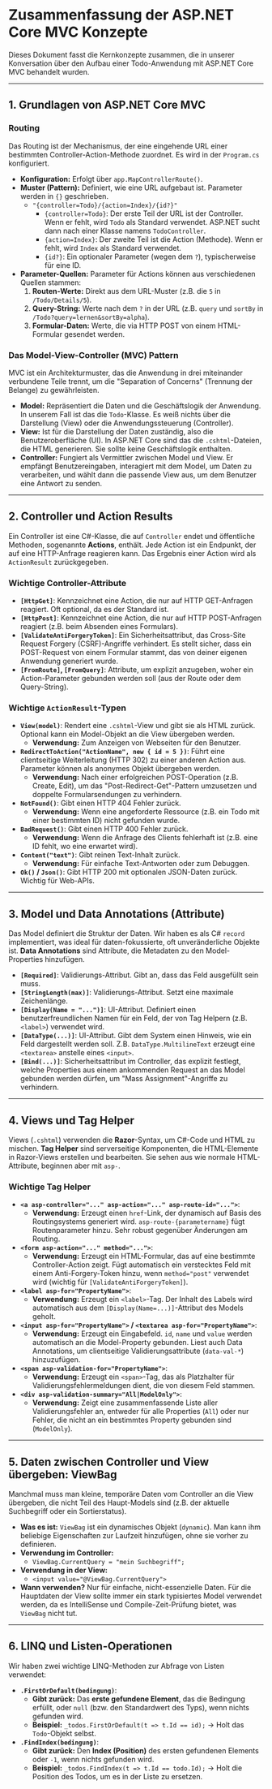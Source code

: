 # Zusammenfassung der ASP.NET Core MVC Konzepte

Dieses Dokument fasst die Kernkonzepte zusammen, die in unserer Konversation über den Aufbau einer Todo-Anwendung mit ASP.NET Core MVC behandelt wurden.

---

## 1. Grundlagen von ASP.NET Core MVC

### Routing
Das Routing ist der Mechanismus, der eine eingehende URL einer bestimmten Controller-Action-Methode zuordnet. Es wird in der `Program.cs` konfiguriert.

- **Konfiguration:** Erfolgt über `app.MapControllerRoute()`.
- **Muster (Pattern):** Definiert, wie eine URL aufgebaut ist. Parameter werden in `{}` geschrieben.
  - `"{controller=Todo}/{action=Index}/{id?}"`
    - `{controller=Todo}`: Der erste Teil der URL ist der Controller. Wenn er fehlt, wird `Todo` als Standard verwendet. ASP.NET sucht dann nach einer Klasse namens `TodoController`.
    - `{action=Index}`: Der zweite Teil ist die Action (Methode). Wenn er fehlt, wird `Index` als Standard verwendet.
    - `{id?}`: Ein optionaler Parameter (wegen dem `?`), typischerweise für eine ID.
- **Parameter-Quellen:** Parameter für Actions können aus verschiedenen Quellen stammen:
  1. **Routen-Werte:** Direkt aus dem URL-Muster (z.B. die `5` in `/Todo/Details/5`).
  2. **Query-String:** Werte nach dem `?` in der URL (z.B. `query` und `sortBy` in `/Todo?query=lernen&sortBy=alpha`).
  3. **Formular-Daten:** Werte, die via HTTP POST von einem HTML-Formular gesendet werden.

### Das Model-View-Controller (MVC) Pattern
MVC ist ein Architekturmuster, das die Anwendung in drei miteinander verbundene Teile trennt, um die "Separation of Concerns" (Trennung der Belange) zu gewährleisten.

- **Model:** Repräsentiert die Daten und die Geschäftslogik der Anwendung. In unserem Fall ist das die `Todo`-Klasse. Es weiß nichts über die Darstellung (View) oder die Anwendungssteuerung (Controller).
- **View:** Ist für die Darstellung der Daten zuständig, also die Benutzeroberfläche (UI). In ASP.NET Core sind das die `.cshtml`-Dateien, die HTML generieren. Sie sollte keine Geschäftslogik enthalten.
- **Controller:** Fungiert als Vermittler zwischen Model und View. Er empfängt Benutzereingaben, interagiert mit dem Model, um Daten zu verarbeiten, und wählt dann die passende View aus, um dem Benutzer eine Antwort zu senden.

---

## 2. Controller und Action Results

Ein Controller ist eine C#-Klasse, die auf `Controller` endet und öffentliche Methoden, sogenannte **Actions**, enthält. Jede Action ist ein Endpunkt, der auf eine HTTP-Anfrage reagieren kann. Das Ergebnis einer Action wird als `ActionResult` zurückgegeben.

### Wichtige Controller-Attribute

- **`[HttpGet]`**: Kennzeichnet eine Action, die nur auf HTTP GET-Anfragen reagiert. Oft optional, da es der Standard ist.
- **`[HttpPost]`**: Kennzeichnet eine Action, die nur auf HTTP POST-Anfragen reagiert (z.B. beim Absenden eines Formulars).
- **`[ValidateAntiForgeryToken]`**: Ein Sicherheitsattribut, das Cross-Site Request Forgery (CSRF)-Angriffe verhindert. Es stellt sicher, dass ein POST-Request von einem Formular stammt, das von deiner eigenen Anwendung generiert wurde.
- **`[FromRoute]`, `[FromQuery]`**: Attribute, um explizit anzugeben, woher ein Action-Parameter gebunden werden soll (aus der Route oder dem Query-String).

### Wichtige `ActionResult`-Typen

- **`View(model)`**: Rendert eine `.cshtml`-View und gibt sie als HTML zurück. Optional kann ein Model-Objekt an die View übergeben werden.
  - **Verwendung:** Zum Anzeigen von Webseiten für den Benutzer.
- **`RedirectToAction("ActionName", new { id = 5 })`**: Führt eine clientseitige Weiterleitung (HTTP 302) zu einer anderen Action aus. Parameter können als anonymes Objekt übergeben werden.
  - **Verwendung:** Nach einer erfolgreichen POST-Operation (z.B. Create, Edit), um das "Post-Redirect-Get"-Pattern umzusetzen und doppelte Formularsendungen zu verhindern.
- **`NotFound()`**: Gibt einen HTTP 404 Fehler zurück.
  - **Verwendung:** Wenn eine angeforderte Ressource (z.B. ein Todo mit einer bestimmten ID) nicht gefunden wurde.
- **`BadRequest()`**: Gibt einen HTTP 400 Fehler zurück.
  - **Verwendung:** Wenn die Anfrage des Clients fehlerhaft ist (z.B. eine ID fehlt, wo eine erwartet wird).
- **`Content("text")`**: Gibt reinen Text-Inhalt zurück.
  - **Verwendung:** Für einfache Text-Antworten oder zum Debuggen.
- **`Ok()` / `Json()`**: Gibt HTTP 200 mit optionalen JSON-Daten zurück. Wichtig für Web-APIs.

---

## 3. Model und Data Annotations (Attribute)

Das Model definiert die Struktur der Daten. Wir haben es als C# `record` implementiert, was ideal für daten-fokussierte, oft unveränderliche Objekte ist. **Data Annotations** sind Attribute, die Metadaten zu den Model-Properties hinzufügen.

- **`[Required]`**: Validierungs-Attribut. Gibt an, dass das Feld ausgefüllt sein muss.
- **`[StringLength(max)]`**: Validierungs-Attribut. Setzt eine maximale Zeichenlänge.
- **`[Display(Name = "...")]`**: UI-Attribut. Definiert einen benutzerfreundlichen Namen für ein Feld, der von Tag Helpern (z.B. `<label>`) verwendet wird.
- **`[DataType(...)]`**: UI-Attribut. Gibt dem System einen Hinweis, wie ein Feld dargestellt werden soll. Z.B. `DataType.MultilineText` erzeugt eine `<textarea>` anstelle eines `<input>`.
- **`[Bind(...)]`**: Sicherheitsattribut im Controller, das explizit festlegt, welche Properties aus einem ankommenden Request an das Model gebunden werden dürfen, um "Mass Assignment"-Angriffe zu verhindern.

---

## 4. Views und Tag Helper

Views (`.cshtml`) verwenden die **Razor**-Syntax, um C#-Code und HTML zu mischen. **Tag Helper** sind serverseitige Komponenten, die HTML-Elemente in Razor-Views erstellen und bearbeiten. Sie sehen aus wie normale HTML-Attribute, beginnen aber mit `asp-`.

### Wichtige Tag Helper

- **`<a asp-controller="..." asp-action="..." asp-route-id="...">`**:
  - **Verwendung:** Erzeugt einen `href`-Link, der dynamisch auf Basis des Routingsystems generiert wird. `asp-route-{parametername}` fügt Routenparameter hinzu. Sehr robust gegenüber Änderungen am Routing.
- **`<form asp-action="..." method="...">`**:
  - **Verwendung:** Erzeugt ein HTML-Formular, das auf eine bestimmte Controller-Action zeigt. Fügt automatisch ein verstecktes Feld mit einem Anti-Forgery-Token hinzu, wenn `method="post"` verwendet wird (wichtig für `[ValidateAntiForgeryToken]`).
- **`<label asp-for="PropertyName">`**:
  - **Verwendung:** Erzeugt ein `<label>`-Tag. Der Inhalt des Labels wird automatisch aus dem `[Display(Name=...)]`-Attribut des Models geholt.
- **`<input asp-for="PropertyName">` / `<textarea asp-for="PropertyName">`**:
  - **Verwendung:** Erzeugt ein Eingabefeld. `id`, `name` und `value` werden automatisch an die Model-Property gebunden. Liest auch Data Annotations, um clientseitige Validierungsattribute (`data-val-*`) hinzuzufügen.
- **`<span asp-validation-for="PropertyName">`**:
  - **Verwendung:** Erzeugt ein `<span>`-Tag, das als Platzhalter für Validierungsfehlermeldungen dient, die von diesem Feld stammen.
- **`<div asp-validation-summary="All|ModelOnly">`**:
  - **Verwendung:** Zeigt eine zusammenfassende Liste aller Validierungsfehler an, entweder für alle Properties (`All`) oder nur Fehler, die nicht an ein bestimmtes Property gebunden sind (`ModelOnly`).

---

## 5. Daten zwischen Controller und View übergeben: ViewBag

Manchmal muss man kleine, temporäre Daten vom Controller an die View übergeben, die nicht Teil des Haupt-Models sind (z.B. der aktuelle Suchbegriff oder ein Sortierstatus).

- **Was es ist:** `ViewBag` ist ein dynamisches Objekt (`dynamic`). Man kann ihm beliebige Eigenschaften zur Laufzeit hinzufügen, ohne sie vorher zu definieren.
- **Verwendung im Controller:**
  - `ViewBag.CurrentQuery = "mein Suchbegriff";`
- **Verwendung in der View:**
  - `<input value="@ViewBag.CurrentQuery">`
- **Wann verwenden?** Nur für einfache, nicht-essenzielle Daten. Für die Hauptdaten der View sollte immer ein stark typisiertes Model verwendet werden, da es IntelliSense und Compile-Zeit-Prüfung bietet, was `ViewBag` nicht tut.

---

## 6. LINQ und Listen-Operationen

Wir haben zwei wichtige LINQ-Methoden zur Abfrage von Listen verwendet:

- **`.FirstOrDefault(bedingung)`**:
  - **Gibt zurück:** Das **erste gefundene Element**, das die Bedingung erfüllt, oder `null` (bzw. den Standardwert des Typs), wenn nichts gefunden wird.
  - **Beispiel:** `_todos.FirstOrDefault(t => t.Id == id);` -> Holt das `Todo`-Objekt selbst.
- **`.FindIndex(bedingung)`**:
  - **Gibt zurück:** Den **Index (Position)** des ersten gefundenen Elements oder `-1`, wenn nichts gefunden wird.
  - **Beispiel:** `_todos.FindIndex(t => t.Id == todo.Id);` -> Holt die Position des Todos, um es in der Liste zu ersetzen.
